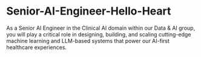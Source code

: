 # Senior-AI-Engineer-Hello-Heart
As a Senior AI Engineer in the Clinical AI domain within our Data &amp; AI group, you will play a critical role in designing, building, and scaling cutting-edge machine learning and LLM-based systems that power our AI-first healthcare experiences. 
